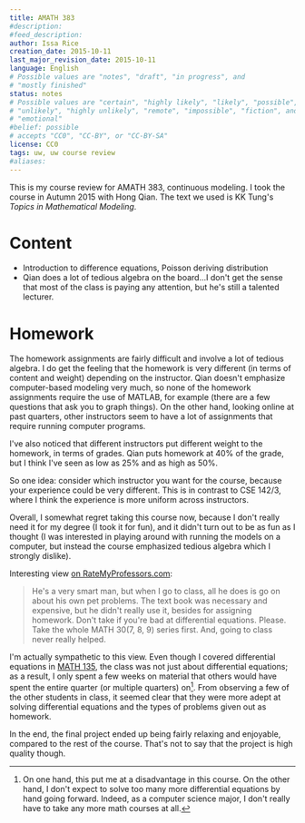 ```yaml
---
title: AMATH 383
#description: 
#feed_description: 
author: Issa Rice
creation_date: 2015-10-11
last_major_revision_date: 2015-10-11
language: English
# Possible values are "notes", "draft", "in progress", and
# "mostly finished"
status: notes
# Possible values are "certain", "highly likely", "likely", "possible",
# "unlikely", "highly unlikely", "remote", "impossible", "fiction", and
# "emotional"
#belief: possible
# accepts "CC0", "CC-BY", or "CC-BY-SA"
license: CC0
tags: uw, uw course review
#aliases: 
---
```


This is my course review for AMATH 383, continuous modeling.
I took the course in Autumn 2015 with Hong Qian.
The text we used is KK Tung's *Topics in Mathematical Modeling*.

# Content

- Introduction to difference equations, Poisson deriving distribution
- Qian does a lot of tedious algebra on the board...I don't get the sense that most of the class is paying any attention, but he's still a talented lecturer.

# Homework

The homework assignments are fairly difficult and involve a lot of tedious algebra.
I do get the feeling that the homework is very different (in terms of content and weight) depending on the instructor.
Qian doesn't emphasize computer-based modeling very much, so none of the homework assignments require the use of MATLAB, for example (there are a few questions that ask you to graph things).
On the other hand, looking online at past quarters, other instructors seem to have a lot of assignments that require running computer programs.

I've also noticed that different instructors put different weight to the homework, in terms of grades.
Qian puts homework at 40% of the grade, but I think I've seen as low as 25% and as high as 50%.

So one idea: consider which instructor you want for the course, because your experience could be very different.
This is in contrast to CSE 142/3, where I think the experience is more uniform across instructors.

Overall, I somewhat regret taking this course now, because I don't really need it for my degree (I took it for fun), and it didn't turn out to be as fun as I thought (I was interested in playing around with running the models on a computer, but instead the course emphasized tedious algebra which I strongly dislike).

Interesting view [on
RateMyProfessors.com](http://www.ratemyprofessors.com/ShowRatings.jsp?tid=1217536):

>  He's a very smart man, but when I go to class, all he does is go on
>  about his own pet problems. The text book was necessary and
>  expensive, but he didn't really use it, besides for assigning
>  homework. Don't take if you're bad at differential equations. Please.
>  Take the whole MATH 30(7, 8, 9) series first. And, going to class
>  never really helped.

I'm actually sympathetic to this view.  Even though I covered
differential equations in [MATH 135](), the class was not just about
differential equations; as a result, I only spent a few weeks on
material that others would have spent the entire quarter (or multiple
quarters) on[^diffeq].  From observing a few of the other students in
class, it seemed clear that they were more adept at solving differential
equations and the types of problems given out as homework.

In the end, the final project ended up being fairly relaxing and
enjoyable, compared to the rest of the course.  That's not to say that
the project is high quality though.

[^diffeq]: On one hand, this put me at a disadvantage in this course.
On the other hand, I don't expect to solve too many more differential
equations by hand going forward.  Indeed, as a computer science major, I
don't really have to take any more math courses at all.
